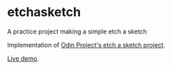 # etchasketch
A practice project making a simple etch a sketch 

Implementation of [Odin Project's etch a sketch project](https://www.theodinproject.com/courses/web-development-101/lessons/etch-a-sketch-project).

[Live demo](https://zilliah.github.io/etchasketch/).
